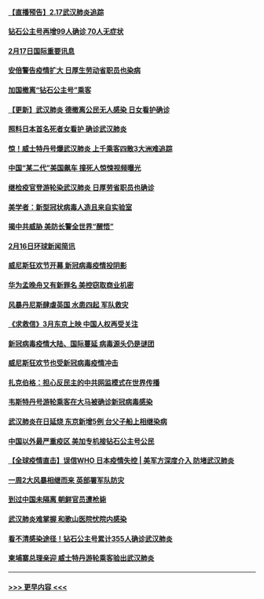 #### [【直播预告】2.17武汉肺炎追踪](../pages/prog202/a102779191.md?t=02172122) 
#### [钻石公主号再增99人确诊 70人无症状](../pages/prog202/a102779137.md?t=02172122) 
#### [2月17日国际重要讯息](../pages/prog202/a102779069.md?t=02172122) 
#### [安倍警告疫情扩大 日厚生劳动省职员也染病](../pages/prog202/a102779077.md?t=02172122) 
#### [加国撤离“钻石公主号”乘客](../pages/prog202/a102779071.md?t=02172122) 
#### [【更新】武汉肺炎 德撤离公民无人感染 日女看护确诊](../pages/prog202/a102770740.md?t=02172122) 
#### [照料日本首名死者女看护 确诊武汉肺炎](../pages/prog202/a102778947.md?t=02172122) 
#### [惊！威士特丹号爆武汉肺炎 上千乘客四散3大洲难追踪](../pages/prog202/a102778921.md?t=02172122) 
#### [中国“某二代”美国飙车 撞死人惊悚视频曝光](../pages/prog202/a102778919.md?t=02172122) 
#### [继检疫官登游轮染武汉肺炎 日厚劳省职员也确诊](../pages/prog202/a102778913.md?t=02172122) 
#### [美学者：新型冠状病毒人造且来自实验室](../pages/prog202/a102778911.md?t=02172122) 
#### [揭中共威胁 美防长警全世界“醒悟”](../pages/prog202/a102778738.md?t=02172122) 
#### [2月16日环球新闻简讯](../pages/prog202/a102778702.md?t=02172122) 
#### [威尼斯狂欢节开幕 新冠病毒疫情投阴影](../pages/prog202/a102778707.md?t=02172122) 
#### [华为孟晚舟又有新罪名 美控窃取商业机密](../pages/prog202/a102778677.md?t=02172122) 
#### [风暴丹尼斯肆虐英国 水患四起 军队救灾](../pages/prog202/a102778679.md?t=02172122) 
#### [《求救信》3月东京上映 中国人权再受关注](../pages/prog202/a102778650.md?t=02172122) 
#### [新冠病毒疫情大陆、国际蔓延 病毒源头仍是谜团](../pages/prog202/a102778602.md?t=02172122) 
#### [威尼斯狂欢节也受新冠病毒疫情冲击](../pages/prog202/a102778596.md?t=02172122) 
#### [扎克伯格：担心反民主的中共网监模式在世界传播](../pages/prog202/a102778585.md?t=02172122) 
#### [韦斯特丹号游轮乘客在大马被确诊新冠病毒感染](../pages/prog202/a102778559.md?t=02172122) 
#### [武汉肺炎在日延烧 东京新增5例 台父子船上相继染病](../pages/prog202/a102778538.md?t=02172122) 
#### [中国以外最严重疫区 美加专机接钻石公主号公民](../pages/prog202/a102778473.md?t=02172122) 
#### [【全球疫情直击】误信WHO 日本疫情失控 | 美军方深度介入 防堵武汉肺炎](../pages/prog202/a102778478.md?t=02172122) 
#### [一周2大风暴相继而来 英部署军队防灾](../pages/prog202/a102778447.md?t=02172122) 
#### [到过中国未隔离 朝鲜官员遭枪毙](../pages/prog202/a102778383.md?t=02172122) 
#### [武汉肺炎难掌握 和歌山医院忧院内感染](../pages/prog202/a102778376.md?t=02172122) 
#### [看不清感染途径！钻石公主号累计355人确诊武汉肺炎](../pages/prog202/a102778335.md?t=02172122) 
#### [柬埔寨总理亲迎 威士特丹游轮乘客验出武汉肺炎](../pages/prog202/a102777842.md?t=02172122) 

----
#### [ >>> 更早内容 <<< ](../indexes/prog202-earlier.md)
